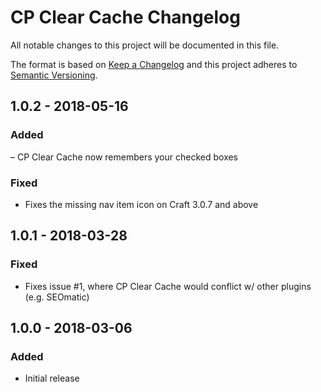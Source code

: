 # CP Clear Cache Changelog

All notable changes to this project will be documented in this file.

The format is based on [Keep a Changelog](http://keepachangelog.com/) and this project adheres to [Semantic Versioning](http://semver.org/).

## 1.0.2 - 2018-05-16
### Added
– CP Clear Cache now remembers your checked boxes

### Fixed
- Fixes the missing nav item icon on Craft 3.0.7 and above

## 1.0.1 - 2018-03-28
### Fixed
- Fixes issue #1, where CP Clear Cache would conflict w/ other plugins (e.g. SEOmatic)

## 1.0.0 - 2018-03-06
### Added
- Initial release
